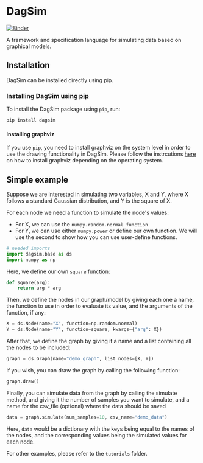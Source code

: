 # DagSim

[![Binder](https://mybinder.org/badge_logo.svg)](https://mybinder.org/v2/gh/uio-bmi/dagsim/binder_check?filepath=hello_world.ipynb)

A framework and specification language for simulating data based on graphical models.

## Installation
DagSim can be installed directly using pip.

### Installing DagSim using [pip](https://pypi.org/project/dagsim/)
To install the DagSim package using `pip`, run:

```bash
pip install dagsim
```

#### Installing graphviz
If you use `pip`, you need to install graphviz on the system level in order to use the drawing functionality in DagSim. Please follow the instrcutions [here](https://graphviz.org/download/) on how to install graphviz depending on the 
operating system.

[//]: # (### Installing DagSim using conda)

[//]: # (To install the DagSim package using `conda`, run:)

[//]: # (```bash)

[//]: # (conda install dagsim)

[//]: # (```)

[//]: # (With `conda`, graphviz is automatically installed, both, as a python package and at the system level.)

## Simple example
Suppose we are interested in simulating two variables, X and Y, where X follows a standard Gaussian distribution, and Y 
is the square of X.

For each node we need a function to simulate the node's values:

- For X, we can use the `numpy.random.normal function`
- For Y, we can use either `numpy.power` or define our own function. We will use the second to show how you can use user-define functions.

```python
# needed imports
import dagsim.base as ds
import numpy as np
```

Here, we define our own `square` function:
```python
def square(arg):
    return arg * arg
```

Then, we define the nodes in our graph/model by giving each one a name, the function to use in order to evaluate its value, and the arguments of the function, if any:

```python
X = ds.Node(name="X", function=np.random.normal)
Y = ds.Node(name="Y", function=square, kwargs={"arg": X})
```

After that, we define the graph by giving it a name and a list containing all the nodes to be included:
```python
graph = ds.Graph(name="demo_graph", list_nodes=[X, Y])
```

If you wish, you can draw the graph by calling the following function:
```python
graph.draw()
```

Finally, you can simulate data from the graph by calling the simulate method, and giving it the number of samples you want to simulate, and a name for the csv_file (optional) where the data should be saved
```python
data = graph.simulate(num_samples=10, csv_name="demo_data")
```

Here, `data` would be a dictionary with the keys being equal to the names of the nodes, and the corresponding values being the simulated values for each node.

For other examples, please refer to the `tutorials` folder.